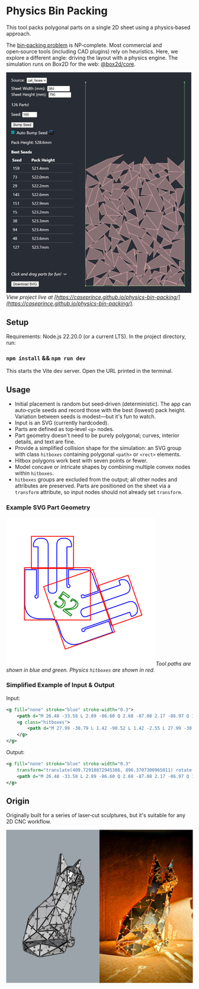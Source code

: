 # Physics Bin Packing

This tool packs polygonal parts on a single 2D sheet using a physics‑based approach.

The [bin‑packing problem](https://en.wikipedia.org/wiki/Packing_problems) is NP‑complete. Most commercial and open‑source tools (including CAD plugins) rely on heuristics. Here, we explore a different angle: driving the layout with a physics engine. The simulation runs on Box2D for the web: [@box2d/core](https://www.npmjs.com/package/@box2d/core).

<!-- markdownlint-disable-next-line MD033 -->
[<img src="images/screenshot.png" alt="Screenshot of physics simulation" width="500">](https://caseprince.github.io/physics-bin-packing/)\
*View project live at [https://caseprince.github.io/physics-bin-packing/](https://caseprince.github.io/physics-bin-packing/).*

## Setup

Requirements: Node.js 22.20.0 (or a current LTS). In the project directory, run:

### `npm install` && `npm run dev`

This starts the Vite dev server.
Open the URL printed in the terminal.

## Usage

- Initial placement is random but seed‑driven (deterministic). The app can auto‑cycle seeds and record those with the best (lowest) pack height. Variation between seeds is modest—but it's fun to watch.
- Input is an SVG (currently hardcoded).
- Parts are defined as top‑level `<g>` nodes.
- Part geometry doesn't need to be purely polygonal; curves, interior details, and text are fine.
- Provide a simplified collision shape for the simulation: an SVG group with class `hitboxes` containing polygonal `<path>` or `<rect>` elements.
- Hitbox polygons work best with seven points or fewer.
- Model concave or intricate shapes by combining multiple convex nodes within `hitboxes`.
- `hitboxes` groups are excluded from the output; all other nodes and attributes are preserved. Parts are positioned on the sheet via a `transform` attribute, so input nodes should not already set `transform`.

### Example SVG Part Geometry

![Example SVG Part Geometry](images/hub-example.svg?raw=true "Example SVG Part Geometry")
*Tool paths are shown in blue and green. Physics `hitboxes` are shown in red.*

### Simplified Example of Input & Output

Input:

```xml
<g fill="none" stroke="blue" stroke-width="0.3">
    <path d="M 26.48 -33.58 L 2.89 -86.60 Q 2.68 -87.08 2.17 -86.97 Q 1.67 -86.86 1.67 -86.35 L ..." />
    <g class="hitboxes">
        <path d="M 27.99 -30.79 L 1.42 -90.52 L 1.42 -2.55 L 27.99 -30.79" />
    </g>
</g>
```

Output:

```xml
<g fill="none" stroke="blue" stroke-width="0.3"
    transform="translate(409.72910872945386, 896.3707300965011) rotate(-89.99841816436704)">
    <path d="M 26.48 -33.58 L 2.89 -86.60 Q 2.68 -87.08 2.17 -86.97 Q 1.67 -86.86 1.67 -86.35 L ..." />
</g>
```

## Origin

Originally built for a series of laser‑cut sculptures, but it's suitable for any 2D CNC workflow.

![Wireframe alongside laser-cut acrylic cat sculpture](images/laser-cat.jpg?raw=true "Wireframe alongside laser-cut acrylic cat sculpture")

